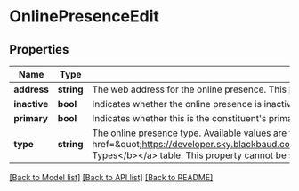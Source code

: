 # OnlinePresenceEdit

## Properties
Name | Type | Description | Notes
------------ | ------------- | ------------- | -------------
**address** | **string** | The web address for the online presence. This property cannot be set to null. | [optional] 
**inactive** | **bool** | Indicates whether the online presence is inactive. | [optional] 
**primary** | **bool** | Indicates whether this is the constituent&#x27;s primary online presence. | [optional] 
**type** | **string** | The online presence type. Available values are the entries in the &lt;a href&#x3D;\&quot;https://developer.sky.blackbaud.com/docs/services/56b76470069a0509c8f1c5b3/operations/ListOnlinePresenceTypes\&quot;&gt;&lt;b&gt;Phone Types&lt;/b&gt;&lt;/a&gt; table. This property cannot be set to null. | [optional] 

[[Back to Model list]](../../README.md#documentation-for-models) [[Back to API list]](../../README.md#documentation-for-api-endpoints) [[Back to README]](../../README.md)

